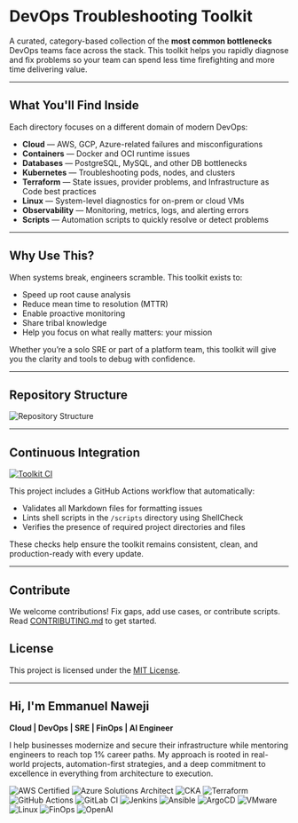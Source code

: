 # DevOps Troubleshooting Toolkit

A curated, category-based collection of the **most common bottlenecks** DevOps teams face across the stack. This toolkit helps you rapidly diagnose and fix problems so your team can spend less time firefighting and more time delivering value.

---

## What You'll Find Inside

Each directory focuses on a different domain of modern DevOps:

- **Cloud** — AWS, GCP, Azure-related failures and misconfigurations  
- **Containers** — Docker and OCI runtime issues  
- **Databases** — PostgreSQL, MySQL, and other DB bottlenecks  
- **Kubernetes** — Troubleshooting pods, nodes, and clusters  
- **Terraform** — State issues, provider problems, and Infrastructure as Code best practices  
- **Linux** — System-level diagnostics for on-prem or cloud VMs  
- **Observability** — Monitoring, metrics, logs, and alerting errors  
- **Scripts** — Automation scripts to quickly resolve or detect problems

---

## Why Use This?

When systems break, engineers scramble. This toolkit exists to:

- Speed up root cause analysis  
- Reduce mean time to resolution (MTTR)  
- Enable proactive monitoring  
- Share tribal knowledge  
- Help you focus on what really matters: your mission

Whether you’re a solo SRE or part of a platform team, this toolkit will give you the clarity and tools to debug with confidence.

---

## Repository Structure

![Repository Structure](repo-structure.png)

---

## Continuous Integration

[![Toolkit CI](https://github.com/your-username/DevOps-Troubleshooting-Toolkit/actions/workflows/toolkit-ci.yml/badge.svg)](https://github.com/your-username/DevOps-Troubleshooting-Toolkit/actions/workflows/toolkit-ci.yml)

This project includes a GitHub Actions workflow that automatically:
- Validates all Markdown files for formatting issues
- Lints shell scripts in the `/scripts` directory using ShellCheck
- Verifies the presence of required project directories and files

These checks help ensure the toolkit remains consistent, clean, and production-ready with every update.

---

## Contribute

We welcome contributions! Fix gaps, add use cases, or contribute scripts. Read [CONTRIBUTING.md](CONTRIBUTING.md) to get started.

## License

This project is licensed under the [MIT License](LICENSE).

---

## Hi, I'm Emmanuel Naweji

**Cloud | DevOps | SRE | FinOps | AI Engineer**  

I help businesses modernize and secure their infrastructure while mentoring engineers to reach top 1% career paths. My approach is rooted in real-world projects, automation-first strategies, and a deep commitment to excellence in everything from architecture to execution.

![AWS Certified](https://img.shields.io/badge/AWS-Certified-blue?logo=amazonaws)
![Azure Solutions Architect](https://img.shields.io/badge/Azure-Solutions%20Architect-0078D4?logo=microsoftazure)
![CKA](https://img.shields.io/badge/Kubernetes-CKA-blue?logo=kubernetes)
![Terraform](https://img.shields.io/badge/IaC-Terraform-623CE4?logo=terraform)
![GitHub Actions](https://img.shields.io/badge/CI/CD-GitHub%20Actions-blue?logo=githubactions)
![GitLab CI](https://img.shields.io/badge/CI/CD-GitLab%20CI-FC6D26?logo=gitlab)
![Jenkins](https://img.shields.io/badge/CI/CD-Jenkins-D24939?logo=jenkins)
![Ansible](https://img.shields.io/badge/Automation-Ansible-red?logo=ansible)
![ArgoCD](https://img.shields.io/badge/GitOps-ArgoCD-orange?logo=argo)
![VMware](https://img.shields.io/badge/Virtualization-VMware-607078?logo=vmware)
![Linux](https://img.shields.io/badge/OS-Linux-black?logo=linux)
![FinOps](https://img.shields.io/badge/FinOps-Cost%20Optimization-green?logo=money)
![OpenAI](https://img.shields.io/badge/AI-OpenAI-ff9900?logo=openai)
